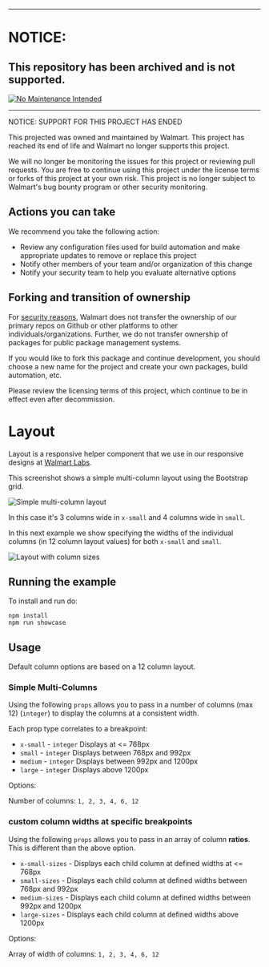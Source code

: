 ***
# NOTICE:

## This repository has been archived and is not supported.

[![No Maintenance Intended](http://unmaintained.tech/badge.svg)](http://unmaintained.tech/)
***
NOTICE: SUPPORT FOR THIS PROJECT HAS ENDED 

This projected was owned and maintained by Walmart. This project has reached its end of life and Walmart no longer supports this project.

We will no longer be monitoring the issues for this project or reviewing pull requests. You are free to continue using this project under the license terms or forks of this project at your own risk. This project is no longer subject to Walmart's bug bounty program or other security monitoring.


## Actions you can take

We recommend you take the following action:

  * Review any configuration files used for build automation and make appropriate updates to remove or replace this project
  * Notify other members of your team and/or organization of this change
  * Notify your security team to help you evaluate alternative options

## Forking and transition of ownership

For [security reasons](https://www.theregister.co.uk/2018/11/26/npm_repo_bitcoin_stealer/), Walmart does not transfer the ownership of our primary repos on Github or other platforms to other individuals/organizations. Further, we do not transfer ownership of packages for public package management systems.

If you would like to fork this package and continue development, you should choose a new name for the project and create your own packages, build automation, etc.

Please review the licensing terms of this project, which continue to be in effect even after decommission.

Layout
======

Layout is a responsive helper component that we use in our responsive designs at [Walmart Labs](http://walmartlabs.com).

This screenshot shows a simple multi-column layout using the Bootstrap grid.

![Simple multi-column layout](./images/simple.png)

In this case it's 3 columns wide in `x-small` and 4 columns wide in `small`.

In this next example we show specifying the widths of the individual columns (in 12 column layout values) for both `x-small` and `small`.

![Layout with column sizes](./images/with-sizes.png)

## Running the example

To install and run do:

```
npm install
npm run showcase
```

## Usage

Default column options are based on a 12 column layout.

### Simple Multi-Columns

Using the following `props` allows you to pass in a number of columns (max 12) (`integer`) to display the columns at a consistent width.

Each prop type correlates to a breakpoint:

- `x-small` - `integer` Displays at <= 768px
- `small` - `integer` Displays between 768px and 992px
- `medium` - `integer` Displays between 992px and 1200px
- `large` - `integer` Displays above 1200px

Options:

Number of columns: `1, 2, 3, 4, 6, 12`

### custom column widths at specific breakpoints

Using the following `props` allows you to pass in an array of column **ratios**. This is different than the above option.

- `x-small-sizes` - Displays each child column at defined widths at <= 768px
- `small-sizes` - Displays each child column at defined widths between 768px and 992px
- `medium-sizes` - Displays each child column at defined widths between 992px and 1200px
- `large-sizes` - Displays each child column at defined widths above 1200px

Options:

Array of width of columns: `1, 2, 3, 4, 6, 12`
